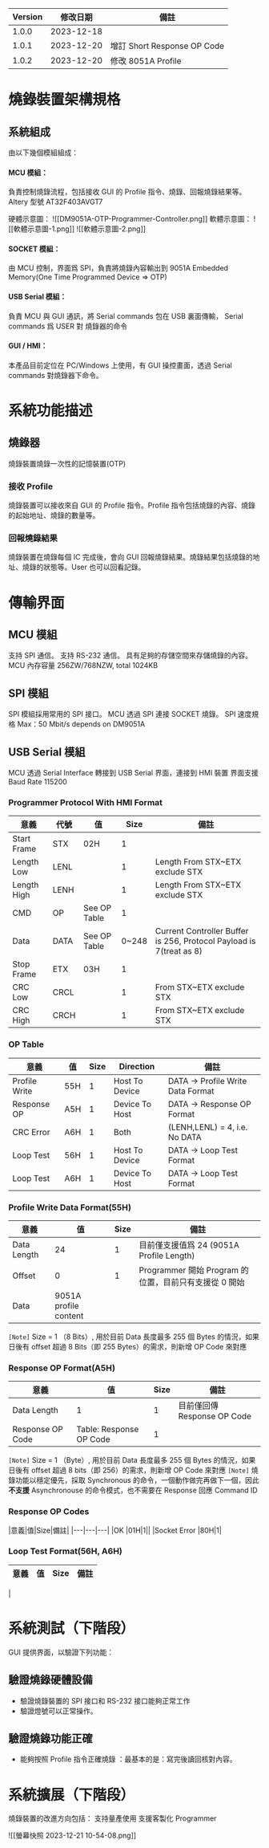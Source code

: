 |Version|修改日期|備註|
|---|---|---|
|1.0.0|2023-12-18||
|1.0.1|2023-12-20|增訂 Short Response OP Code|
|1.0.2|2023-12-20|修改 8051A Profile|


# 燒錄裝置架構規格

## 系統組成
由以下幾個模組組成：
#### MCU 模組：
負責控制燒錄流程，包括接收 GUI 的 Profile 指令、燒錄、回報燒錄結果等。
Altery 型號  AT32F403AVGT7

硬體示意圖：
![[DM9051A-OTP-Programmer-Controller.png]]
軟體示意圖：
![[軟體示意圖-1.png]]
![[軟體示意圖-2.png]]
#### SOCKET 模組：
由 MCU 控制，界面爲 SPI，負責將燒錄內容輸出到 9051A Embedded Memory(One Time Programmed Device => OTP)
#### USB Serial 模組：
負責 MCU 與 GUI 通訊，將 Serial commands 包在 USB 裏面傳輸， Serial commands 爲 USER 對 燒錄器的命令
#### GUI / HMI：
本產品目前定位在 PC/Windows 上使用，有 GUI 操控畫面，透過 Serial commands 對燒錄器下命令。

# 系統功能描述
## 燒錄器
燒錄裝置燒錄一次性的記憶裝置(OTP)
### 接收 Profile
燒錄裝置可以接收來自 GUI 的 Profile 指令。Profile 指令包括燒錄的內容、燒錄的起始地址、燒錄的數量等。
### 回報燒錄結果
燒錄裝置在燒錄每個 IC 完成後，會向 GUI 回報燒錄結果。燒錄結果包括燒錄的地址、燒錄的狀態等。User 也可以回看記錄。


# 傳輸界面
## MCU 模組
支持 SPI 通信。
支持 RS-232 通信。
具有足夠的存儲空間來存儲燒錄的內容。MCU 內存容量 256ZW/768NZW, total 1024KB
## SPI 模組
SPI 模組採用常用的 SPI 接口。
MCU 透過 SPI 連接 SOCKET 燒錄。
SPI 速度規格 Max：50 Mbit/s depends on DM9051A
## USB Serial 模組
MCU 透過 Serial Interface 轉接到 USB Serial 界面，連接到 HMI 裝置
界面支援 Baud Rate 115200

### Programmer Protocol With HMI Format

|意義|代號|值|Size|備註|
|---|---|---|---|---|
|Start Frame|STX|02H|1||
|Length Low|LENL||1|Length From STX~ETX exclude STX|
|Length High|LENH||1|Length From STX~ETX exclude STX|
|CMD|OP|See OP Table|1||
|Data|DATA|See OP Table|0~248|Current Controller Buffer is 256, Protocol Payload is 7(treat as 8)|
|Stop Frame|ETX|03H|1||
|CRC Low|CRCL||1|From STX~ETX exclude STX|
|CRC High|CRCH||1|From STX~ETX exclude STX|


### OP Table

|意義|值|Size|Direction|備註|
|---|---|---|---|---|
|Profile Write|55H|1|Host To Device|DATA -> Profile Write Data Format|
|Response OP|A5H|1|Device To Host|DATA -> Response OP Format|
|CRC Error|A6H|1|Both|(LENH,LENL) = 4, i.e. No DATA|
|Loop Test|56H|1|Host To Device|DATA -> Loop Test Format|
|Loop Test|A6H|1|Device To Host|DATA -> Loop Test Format|

### Profile Write Data Format(55H)
|意義|值|Size|備註|
|---|---|---|---|
|Data Length |24|1|目前僅支援值爲 24 (9051A Profile Length)|
|Offset |0|1|Programmer 開始 Program 的位置，目前只有支援從 0 開始|
|Data  |9051A profile content|||

`[Note]` 
Size =  1 （8 Bits）, 用於目前 Data 長度最多 255 個 Bytes 的情況，如果日後有 offset 超過 8 Bits（即 255 Bytes）的需求，則新增 OP Code 來對應 
### Response OP Format(A5H)
|意義|值|Size|備註|
|---|---|---|---|
|Data Length |1|1|目前僅回傳 Response OP Code|
|Response OP Code |Table: Response OP Code|1||


`[Note]` 
Size =  1 （Byte）, 用於目前 Data 長度最多 255 個 Bytes 的情況，如果日後有 offset 超過 8 bits（即 256）的需求，則新增 OP Code 來對應 
`[Note]` 
燒錄功能以穩定優先，採取 Synchronous 的命令，一個動作做完再做下一個，因此**不支援** Asynchronouse 的命令模式，也不需要在 Response 回應 Command ID
### Response OP Codes
|意義|值|Size|備註|
|---|---|---|
|OK |01H|1||
|Socket Error |80H|1|

### Loop Test Format(56H, A6H)
|意義|值|Size|備註|
|---|---|---|---|
|
# 系統測試（下階段）
GUI 提供界面，以驗證下列功能：
## 驗證燒錄硬體設備
+ 驗證燒錄裝置的 SPI 接口和 RS-232 接口能夠正常工作
+ 驗證燈號可以正常操作。
## 驗證燒錄功能正確
+ 能夠按照 Profile 指令正確燒錄 ：最基本的是：寫完後讀回核對內容。

# 系統擴展（下階段）
燒錄裝置的改進方向包括：
支持量產使用
支援客製化 Programmer






![[螢幕快照 2023-12-21 10-54-08.png]]